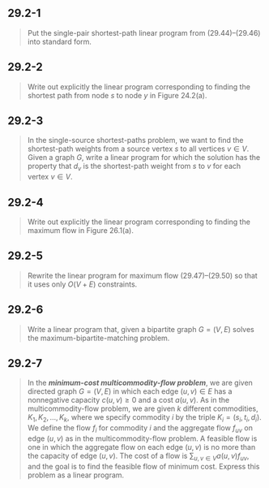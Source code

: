 ## 29.2-1

> Put the single-pair shortest-path linear program from $\text{(29.44)}$–$\text{(29.46)}$ into standard form.

## 29.2-2

> Write out explicitly the linear program corresponding to finding the shortest path from node $s$ to node $y$ in Figure 24.2(a).

## 29.2-3

> In the single-source shortest-paths problem, we want to find the shortest-path weights from a source vertex $s$ to all vertices $v \in V$. Given a graph $G$, write a linear program for which the solution has the property that $d_v$ is the shortest-path weight from $s$ to $v$ for each vertex $v \in V$.

## 29.2-4

> Write out explicitly the linear program corresponding to finding the maximum flow in Figure 26.1(a).

## 29.2-5

> Rewrite the linear program for maximum flow $\text{(29.47)}$–$\text{(29.50)}$ so that it uses only $O(V + E)$ constraints.

## 29.2-6

> Write a linear program that, given a bipartite graph $G = (V, E)$ solves the maximum-bipartite-matching problem.

## 29.2-7

> In the ***minimum-cost multicommodity-flow problem***, we are given directed graph $G = (V, E)$ in which each edge $(u, v) \in E$ has a nonnegative capacity $c(u, v) \ge 0$ and a cost $a(u, v)$. As in the multicommodity-flow problem, we are given $k$ different commodities, $K_1, K_2, \ldots, K_k$, where we specify commodity $i$ by the triple $K_i = (s_i, t_i, d_i)$. We define the flow $f_i$ for commodity $i$ and the aggregate flow $f_{uv}$ on edge $(u, v)$ as in the multicommodity-flow problem. A feasible flow is one in which the aggregate flow on each edge $(u, v)$ is no more than the capacity of edge $(u, v)$. The cost of a flow is $\sum_{u, v \in V} a(u, v)f_{uv}$, and the goal is to find the feasible flow of minimum cost. Express this problem as a linear program.